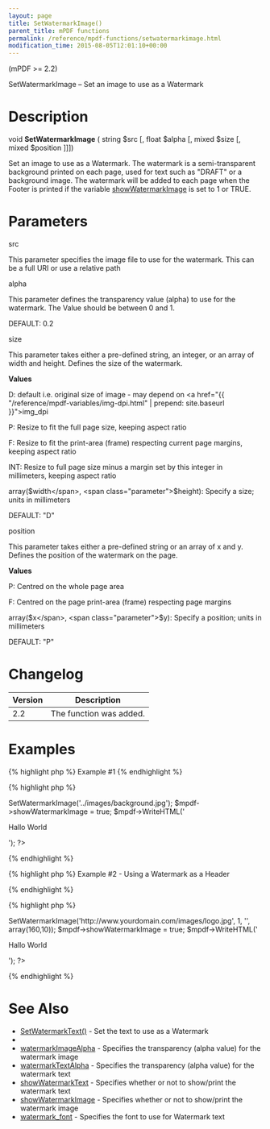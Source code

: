 ```yaml
---
layout: page
title: SetWatermarkImage()
parent_title: mPDF functions
permalink: /reference/mpdf-functions/setwatermarkimage.html
modification_time: 2015-08-05T12:01:10+00:00
---
```


<p>(mPDF &gt;= 2.2)</p>
<p>SetWatermarkImage – Set an image to use as a Watermark</p>

# Description

<p class="manual_block">void <b>SetWatermarkImage</b> ( string <span class="parameter">$src</span> [, float <span class="parameter">$alpha</span> [, mixed <span class="parameter">$size</span> [, mixed <span class="parameter">$position</span> ]]])</p>
<p>Set an image to use as a Watermark. The watermark is a semi-transparent background printed on each page, used for text such as "DRAFT" or a background image. The watermark will be added to each page when the Footer is printed if the variable <a href="{{ "/reference/mpdf-variables/showwatermarktext.html" | prepend: site.baseurl }}">showWatermarkImage</a> is set to 1 or <span class="smallblock">TRUE</span>.&nbsp;</p>

# Parameters

<p class="manual_param_dt"><span class="parameter">src</span></p>
<p class="manual_param_dd">This parameter specifies the image file to use for the watermark. This can be a full URI or use a relative path<span class="smallblock">

</span></p>
<p class="manual_param_dt"><span class="parameter">alpha</span></p>
<p class="manual_param_dd">This parameter defines the transparency value (alpha) to use for the watermark. The Value should be between 0 and 1.

<span class="smallblock">DEFAULT</span>: 0.2</p>
<p class="manual_param_dt"><span class="parameter">size</span></p>
<p class="manual_param_dd">This parameter takes either a pre-defined string, an integer, or an array of width and height. Defines the size of the watermark.</p>
<p class="manual_param_dd"><b>Values</b>

D: default i.e. original size of image - may depend on <a href="{{ "/reference/mpdf-variables/img-dpi.html" | prepend: site.baseurl }}">img_dpi</a>

P: Resize to fit the full page size, keeping aspect ratio

F: Resize to fit the print-area (frame) respecting current page margins, keeping aspect ratio

<span class="smallblock">INT</span>: Resize to full page size minus a margin set by this integer in millimeters, keeping aspect ratio

array(<span class="parameter">$width</span>, <span class="parameter">$height</span>): Specify a size; units in millimeters

<span class="smallblock">DEFAULT</span>: "D"</p>
<p class="manual_param_dt"><span class="parameter">position</span></p>
<p class="manual_param_dd">This parameter takes either a pre-defined string or an array of <span class="parameter">x</span> and <span class="parameter">y</span>. Defines the position of the watermark on the page.</p>
<p class="manual_param_dd"><b>Values</b>

P: Centred on the whole page area

F: Centred on the page print-area (frame) respecting page margins

array(<span class="parameter">$x</span>, <span class="parameter">$y</span>): Specify a position; units in millimeters

<span class="smallblock">DEFAULT</span>: "P"</p>

# Changelog

<table class="table"> <thead>
<tr> <th>Version</th><th>Description</th> </tr>
</thead> <tbody>
<tr>
<td>2.2</td>
<td>The function was added.</td>
</tr>
</tbody> </table>

# Examples

{% highlight php %}
Example #1
{% endhighlight %}

{% highlight php %}
<?php

<?php

$mpdf=new mPDF();

$mpdf->SetWatermarkImage('../images/background.jpg');

$mpdf->showWatermarkImage = true;

$mpdf->WriteHTML('<p>Hallo World</p>');

?>
{% endhighlight %}

{% highlight php %}
Example #2 - Using a Watermark as a Header

{% endhighlight %}

{% highlight php %}
<?php

<?php

$mpdf=new mPDF('','A4','','',20,20,50,10);

// Setting transparency to 1, and exact positioning, you can use a Watermark Image as a 'Header'

// Note that the page top-margin is set to accomodate the image

$mpdf->SetWatermarkImage('http://www.yourdomain.com/images/logo.jpg', 1, '', array(160,10));

$mpdf->showWatermarkImage = true;

$mpdf->WriteHTML('<p>Hallo World</p>');

?>
{% endhighlight %}

# See Also

<ul>
<li class="manual_boxlist"><a href="{{ "/reference/mpdf-functions/setwatermarktext.html" | prepend: site.baseurl }}">SetWatermarkText()</a> - Set the text to use as a Watermark</li>
<li class="manual_boxlist"><a href="{{ "/reference/mpdf-functions/setwatermarktext.html" | prepend: site.baseurl }}"></a></li>
<li class="manual_boxlist"><a href="{{ "/reference/mpdf-variables/watermarkimagealpha.html" | prepend: site.baseurl }}">watermarkImageAlpha</a> - Specifies the transparency (alpha value) for the watermark image</li>
<li class="manual_boxlist"><a href="{{ "/reference/mpdf-variables/watermarktextalpha.html" | prepend: site.baseurl }}">watermarkTextAlpha</a> - Specifies the transparency (alpha value) for the watermark text</li>
<li class="manual_boxlist"><a href="{{ "/reference/mpdf-variables/showwatermarktext.html" | prepend: site.baseurl }}">showWatermarkText</a> - Specifies whether or not to show/print the watermark text

</li>
<li class="manual_boxlist"><a href="{{ "/reference/mpdf-variables/showwatermarktext.html" | prepend: site.baseurl }}">showWatermarkImage</a> - Specifies whether or not to show/print the watermark image</li>
<li class="manual_boxlist"><a href="{{ "/reference/mpdf-variables/watermark-font.html" | prepend: site.baseurl }}">watermark_font</a> - Specifies the font to use for Watermark text</li>
</ul>
